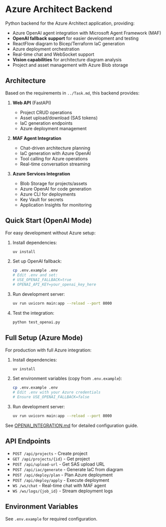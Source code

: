 # Azure Architect Backend

Python backend for the Azure Architect application, providing:
- Azure OpenAI agent integration with Microsoft Agent Framework (MAF)
- **OpenAI fallback support** for easier development and testing
- ReactFlow diagram to Bicep/Terraform IaC generation
- Azure deployment orchestration
- Real-time chat and WebSocket support
- **Vision capabilities** for architecture diagram analysis
- Project and asset management with Azure Blob storage

## Architecture

Based on the requirements in `../Task.md`, this backend provides:

1. **Web API** (FastAPI)
   - Project CRUD operations
   - Asset upload/download (SAS tokens)
   - IaC generation endpoints
   - Azure deployment management

2. **MAF Agent Integration**
   - Chat-driven architecture planning
   - IaC generation with Azure OpenAI
   - Tool calling for Azure operations
   - Real-time conversation streaming

3. **Azure Services Integration**
   - Blob Storage for projects/assets
   - Azure OpenAI for code generation
   - Azure CLI for deployments
   - Key Vault for secrets
   - Application Insights for monitoring

## Quick Start (OpenAI Mode)

For easy development without Azure setup:

1. Install dependencies:
   ```bash
   uv install
   ```

2. Set up OpenAI fallback:
   ```bash
   cp .env.example .env
   # Edit .env and set:
   # USE_OPENAI_FALLBACK=true
   # OPENAI_API_KEY=your_openai_key_here
   ```

3. Run development server:
   ```bash
   uv run uvicorn main:app --reload --port 8000
   ```

4. Test the integration:
   ```bash
   python test_openai.py
   ```

## Full Setup (Azure Mode)

For production with full Azure integration:

1. Install dependencies:
   ```bash
   uv install
   ```

2. Set environment variables (copy from `.env.example`):
   ```bash
   cp .env.example .env
   # Edit .env with your Azure credentials
   # Ensure USE_OPENAI_FALLBACK=false
   ```

3. Run development server:
   ```bash
   uv run uvicorn main:app --reload --port 8000
   ```

See [OPENAI_INTEGRATION.md](./OPENAI_INTEGRATION.md) for detailed configuration guide.

## API Endpoints

- `POST /api/projects` - Create project
- `GET /api/projects/{id}` - Get project
- `POST /api/upload-url` - Get SAS upload URL
- `POST /api/iac/generate` - Generate IaC from diagram
- `POST /api/deploy/plan` - Plan Azure deployment
- `POST /api/deploy/apply` - Execute deployment
- `WS /ws/chat` - Real-time chat with MAF agent
- `WS /ws/logs/{job_id}` - Stream deployment logs

## Environment Variables

See `.env.example` for required configuration.